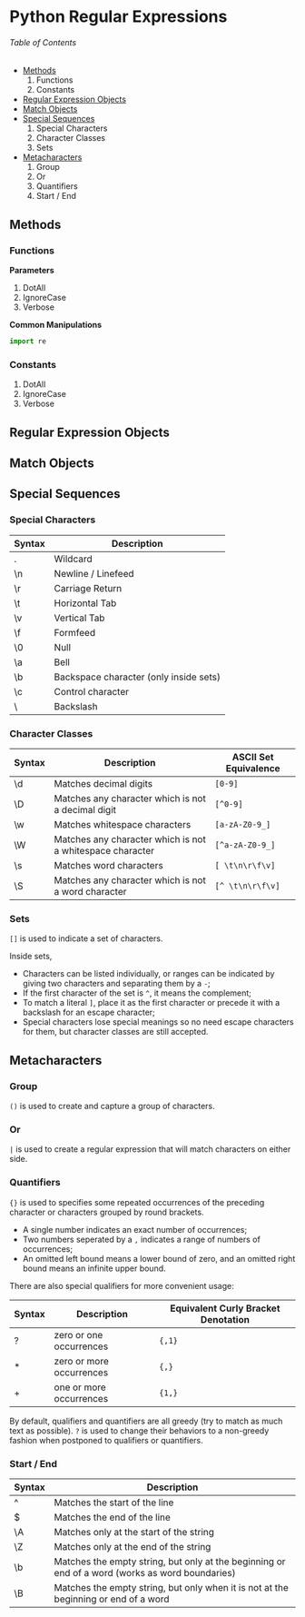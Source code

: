 # Python Regular Expressions


###### _Table of Contents_

- [Methods](#methods)
	1. Functions
	2. Constants
- [Regular Expression Objects](#regular-expression-objects)
- [Match Objects](#match-objects)
- [Special Sequences](#special-sequences)
	1. Special Characters
	2. Character Classes
	3. Sets
- [Metacharacters](#metacharacters)
	1. Group
	2. Or
	3. Quantifiers
	4. Start / End


## Methods

### Functions

**Parameters**

1. DotAll
2. IgnoreCase
3. Verbose

**Common Manipulations**

``` python
import re
```

### Constants

1. DotAll
2. IgnoreCase
3. Verbose


## Regular Expression Objects


## Match Objects


## Special Sequences

### Special Characters

| Syntax      | Description |
| ----------- | ----------- |
| .           | Wildcard 		|
| \n          | Newline / Linefeed 	|
| \r          | Carriage Return 	|
| \t          | Horizontal Tab 		|
| \v          | Vertical Tab 		|
| \f          | Formfeed 		|
| \0          | Null 			|
| \a          | Bell 					|
| \b          | Backspace character (only inside sets) 	|
| \c          | Control character 			|
| \\          | Backslash 				|

### Character Classes

| Syntax      | Description | ASCII Set Equivalence |
| ----------- | ----------- | ----------- |
| \d          | Matches decimal digits						| `[0-9]` 		|
| \D          | Matches any character which is not a decimal digit		| `[^0-9]` 		|
| \w          | Matches whitespace characters					| `[a-zA-Z0-9_]` 	|
| \W          | Matches any character which is not a whitespace character	| `[^a-zA-Z0-9_]` 	|
| \s          | Matches word characters						| `[ \t\n\r\f\v]` 	|
| \S          | Matches any character which is not a word character		| `[^ \t\n\r\f\v]` 	|

### Sets

`[]` is used to indicate a set of characters.

Inside sets,
- Characters can be listed individually, or ranges can be indicated by giving two characters and separating them by a `-`;
- If the first character of the set is `^`, it means the complement;
- To match a literal `]`, place it as the first character or precede it with a backslash for an escape character;
- Special characters lose special meanings so no need escape characters for them, but character classes are still accepted.


## Metacharacters

### Group

`()` is used to create and capture a group of characters.

### Or

`|` is used to create a regular expression that will match characters on either side.

### Quantifiers

`{}` is used to specifies some repeated occurrences of the preceding character or characters grouped by round brackets.

- A single number indicates an exact number of occurrences;
- Two numbers seperated by a `,` indicates a range of numbers of occurrences;
- An omitted left bound means a lower bound of zero, and an omitted right bound means an infinite upper bound.

There are also special qualifiers for more convenient usage:

| Syntax      | Description | Equivalent Curly Bracket Denotation |
| ----------- | ----------- | ----------- |
| ?           | zero or one occurrences 	| `{,1}` |
| *           | zero or more occurrences 	| `{,}`  |
| +           | one or more occurrences 	| `{1,}` |

By default, qualifiers and quantifiers are all greedy (try to match as much text as possible).
`?` is used to change their behaviors to a non-greedy fashion when postponed to qualifiers or quantifiers.

### Start / End

| Syntax      | Description |
| ----------- | ----------- |
| ^           | Matches the start of the line 		|
| $           | Matches the end of the line 		|
| \A          | Matches only at the start of the string |
| \Z          | Matches only at the end of the string 	|
| \b          | Matches the empty string, but only at the beginning or end of a word (works as word boundaries) |
| \B          | Matches the empty string, but only when it is not at the beginning or end of a word 		|
